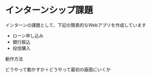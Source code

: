 # インターンシップ課題
インターンの課題として、下記の簡素的なWebアプリを作成しています
- ローン申し込み
- 銀行振込
- 投信購入

動作方法

どうやって動かすか＋どうやって最初の画面にいくか
